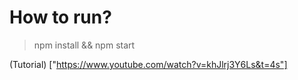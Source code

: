 # How to run?

> npm install && npm start

(Tutorial) ["https://www.youtube.com/watch?v=khJlrj3Y6Ls&t=4s"]

